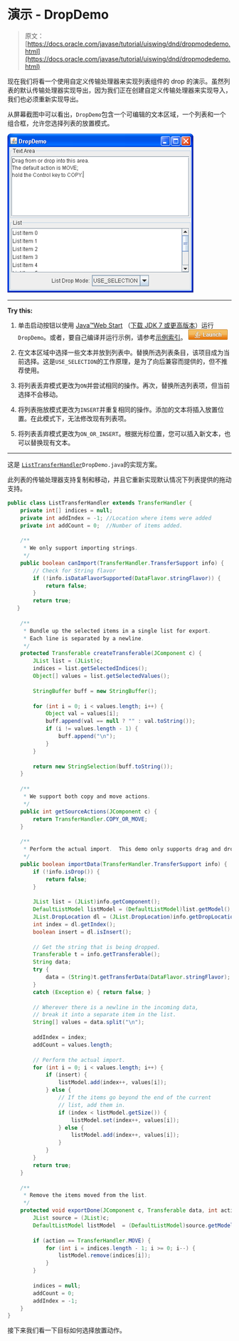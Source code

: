 # 演示 - DropDemo

> 原文： [https://docs.oracle.com/javase/tutorial/uiswing/dnd/dropmodedemo.html](https://docs.oracle.com/javase/tutorial/uiswing/dnd/dropmodedemo.html)

现在我们将看一个使用自定义传输处理器来实现列表组件的 drop 的演示。虽然列表的默认传输处理器实现导出，因为我们正在创建自定义传输处理器来实现导入，我们也必须重新实现导出。

从屏幕截图中可以看出，`DropDemo`包含一个可编辑的文本区域，一个列表和一个组合框，允许您选择列表的放置模式。

![DropDemo screen shot](img/33c4d168420b7b01a7bab0f2bf54f140.jpg)

* * *

**Try this:** 

1.  单击启动按钮以使用 [Java™Web Start](http://www.oracle.com/technetwork/java/javase/javawebstart/index.html) （[下载 JDK 7 或更高版本](http://www.oracle.com/technetwork/java/javase/downloads/index.html)）运行`DropDemo`。或者，要自己编译并运行示例，请参考[示例索引](../examples/dnd/index.html#DropDemo)。 [![Launches the DropDemo example](img/4707a69a17729d71c56b2bdbbb4cc61c.jpg)](https://docs.oracle.com/javase/tutorialJWS/samples/uiswing/DropDemoProject/DropDemo.jnlp) 

2.  在文本区域中选择一些文本并放到列表中。替换所选列表条目，该项目成为当前选择。这是`USE_SELECTION`的工作原理，是为了向后兼容而提供的，但不推荐使用。
3.  将列表丢弃模式更改为`ON`并尝试相同的操作。再次，替换所选列表项，但当前选择不会移动。
4.  将列表拖放模式更改为`INSERT`并重复相同的操作。添加的文本将插入放置位置。在此模式下，无法修改现有列表项。
5.  将列表丢弃模式更改为`ON_OR_INSERT`。根据光标位置，您可以插入新文本，也可以替换现有文本。

* * *

这是 [``ListTransferHandler``](../examples/dnd/DropDemoProject/src/dnd/ListTransferHandler.java)``DropDemo.java``的实现方案。

此列表的传输处理器支持复制和移动，并且它重新实现默认情况下列表提供的拖动支持。

```java
public class ListTransferHandler extends TransferHandler {
    private int[] indices = null;
    private int addIndex = -1; //Location where items were added
    private int addCount = 0;  //Number of items added.

    /**
     * We only support importing strings.
     */
    public boolean canImport(TransferHandler.TransferSupport info) {
        // Check for String flavor
        if (!info.isDataFlavorSupported(DataFlavor.stringFlavor)) {
            return false;
        }
        return true;
   }

    /**
     * Bundle up the selected items in a single list for export.
     * Each line is separated by a newline.
     */
    protected Transferable createTransferable(JComponent c) {
        JList list = (JList)c;
        indices = list.getSelectedIndices();
        Object[] values = list.getSelectedValues();

        StringBuffer buff = new StringBuffer();

        for (int i = 0; i < values.length; i++) {
            Object val = values[i];
            buff.append(val == null ? "" : val.toString());
            if (i != values.length - 1) {
                buff.append("\n");
            }
        }

        return new StringSelection(buff.toString());
    }

    /**
     * We support both copy and move actions.
     */
    public int getSourceActions(JComponent c) {
        return TransferHandler.COPY_OR_MOVE;
    }

    /**
     * Perform the actual import.  This demo only supports drag and drop.
     */
    public boolean importData(TransferHandler.TransferSupport info) {
        if (!info.isDrop()) {
            return false;
        }

        JList list = (JList)info.getComponent();
        DefaultListModel listModel = (DefaultListModel)list.getModel();
        JList.DropLocation dl = (JList.DropLocation)info.getDropLocation();
        int index = dl.getIndex();
        boolean insert = dl.isInsert();

        // Get the string that is being dropped.
        Transferable t = info.getTransferable();
        String data;
        try {
            data = (String)t.getTransferData(DataFlavor.stringFlavor);
        } 
        catch (Exception e) { return false; }

        // Wherever there is a newline in the incoming data,
        // break it into a separate item in the list.
        String[] values = data.split("\n");

        addIndex = index;
        addCount = values.length;

        // Perform the actual import.  
        for (int i = 0; i < values.length; i++) {
            if (insert) {
                listModel.add(index++, values[i]);
            } else {
                // If the items go beyond the end of the current
                // list, add them in.
                if (index < listModel.getSize()) {
                    listModel.set(index++, values[i]);
                } else {
                    listModel.add(index++, values[i]);
                }
            }
        }
        return true;
    }

    /**
     * Remove the items moved from the list.
     */
    protected void exportDone(JComponent c, Transferable data, int action) {
        JList source = (JList)c;
        DefaultListModel listModel  = (DefaultListModel)source.getModel();

        if (action == TransferHandler.MOVE) {
            for (int i = indices.length - 1; i >= 0; i--) {
                listModel.remove(indices[i]);
            }
        }

        indices = null;
        addCount = 0;
        addIndex = -1;
    }
}

```

接下来我们看一下目标如何选择放置动作。